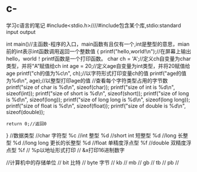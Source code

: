# c-
学习c语言的笔记
#include<stdio.h>////#include包含某个库,stdio:standard input output

int main()//主函数-程序的入口，main函数有且仅有一个,int是整型的意思，mian前的int表示int函数调用返回一个整数值
{
	printf("hello,world!\n");//在屏幕上输出hello，world！printf函数是一个打印函数。
	char ch = 'A';//定义ch自变量为char类型，并将“A”赋值给ch
	int age = 20;//定义age自变量为int类型，并将20赋值给age
	printf("ch的值为%c\n", ch);//以字符形式打印变量ch的值
	printf("age的值为%d\n", age);//以整型打印age的值
	//查看每个字符类型占用的字节数
	printf("size of char is %d\n", sizeof(char));
	printf("size of int is %d\n", sizeof(int));
	printf("size of short is %d\n", sizeof(short));
	printf("size of long is %d\n", sizeof(long));
	printf("size of long long is %d\n", sizeof(long long));
	printf("size of float is %d\n", sizeof(float));
	printf("size of double is %d\n", sizeof(double));
	
	return 0;//返回0
}
//数据类型
//char			字符型			%c
//int			整型			%d
//short int		短整型			%d
//long			长整型			%d
//long long		更长的长整型	%d
//float			单精度浮点型	%f
//double		双精度浮点型	%f
// %p以地址形式打印
// &x打印16进制数字

//计算机中的存储单位
// bit	比特
// byte	字节
// kb
// mb
// gb
// tb
// pb
//
